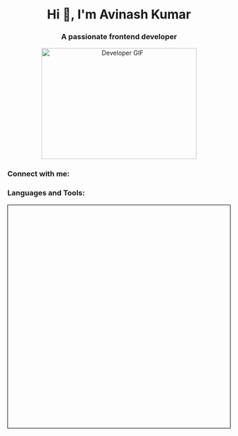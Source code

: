 <!DOCTYPE html>
<html lang="en">
<head>
  <meta charset="UTF-8">
  <meta name="viewport" content="width=device-width, initial-scale=1.0">
  <title>Snake Game</title>
  <style>
    canvas {
      border: 1px solid black;
      display: block;
      margin: 0 auto;
    }
  </style>
</head>
<body>
  <h1 align="center">Hi 👋, I'm Avinash Kumar</h1>
  <h3 align="center">A passionate frontend developer</h3>
  <p align="center">
    <img src="https://media.giphy.com/media/ZVik7pBtu9dNS/giphy.gif" alt="Developer GIF" width="350" height="250"/>
  </p>

  <h3 align="left">Connect with me:</h3>
  <p align="left">
    <!-- Add your social media links here -->
  </p>

  <h3 align="left">Languages and Tools:</h3>
  <p align="left">
    <!-- Your existing tools icons -->
  </p>

  <canvas id="snakeCanvas" width="400" height="400"></canvas>

  <script>
    // JavaScript for the snake game

    // Your game logic goes here
    // For simplicity, I'm not including the entire game code
    // You can find complete implementations online or create your own

    // Example code for creating a simple snake game
    const canvas = document.getElementById('snakeCanvas');
    const ctx = canvas.getContext('2d');

    let snake = [{x: 10, y: 10}];
    let food = {x: 5, y: 5};
    let direction = 'right';

    function draw() {
      // clear canvas
      ctx.clearRect(0, 0, canvas.width, canvas.height);

      // draw snake
      ctx.fillStyle = 'green';
      snake.forEach(segment => {
        ctx.fillRect(segment.x * 20, segment.y * 20, 20, 20);
      });

      // draw food
      ctx.fillStyle = 'red';
      ctx.fillRect(food.x * 20, food.y * 20, 20, 20);
    }

    function update() {
      // update snake position
      const head = { ...snake[0] };
      switch (direction) {
        case 'up':
          head.y -= 1;
          break;
        case 'down':
          head.y += 1;
          break;
        case 'left':
          head.x -= 1;
          break;
        case 'right':
          head.x += 1;
          break;
      }
      snake.unshift(head);

      // check if snake eats food
      if (head.x === food.x && head.y === food.y) {
        // generate new food
        food.x = Math.floor(Math.random() * canvas.width / 20);
        food.y = Math.floor(Math.random() * canvas.height / 20);
      } else {
        // remove tail
        snake.pop();
      }
    }

    function gameLoop() {
      draw();
      update();
      setTimeout(gameLoop, 100); // loop every 100ms
    }

    gameLoop();
  </script>
</body>
</html>
